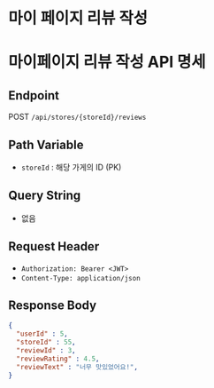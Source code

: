 # 마이 페이지 리뷰 작성

# 마이페이지 리뷰 작성 API 명세

## Endpoint
POST `/api/stores/{storeId}/reviews`

## Path Variable
- `storeId` : 해당 가게의 ID (PK)

## Query String
- 없음

## Request Header
- `Authorization: Bearer <JWT>`
- `Content-Type: application/json`

## Response Body

```json
{
  "userId" : 5,
  "storeId" : 55,
  "reviewId" : 3,
  "reviewRating" : 4.5,
  "reviewText" : "너무 맛있었어요!", 
}
